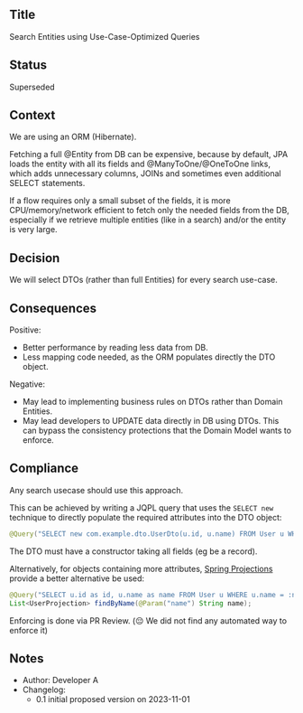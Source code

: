 ## Title
Search Entities using Use-Case-Optimized Queries 

## Status
Superseded

## Context
We are using an ORM (Hibernate). 

Fetching a full @Entity from DB can be expensive, 
because by default, JPA loads the entity with all its fields
and @ManyToOne/@OneToOne links, which adds unnecessary
columns, JOINs and sometimes even additional SELECT statements.

If a flow requires only a small subset of the fields,
it is more CPU/memory/network efficient to fetch 
only the needed fields from the DB, especially if
we retrieve multiple entities (like in a search)
and/or the entity is very large. 

## Decision
We will select DTOs (rather than full Entities) 
for every search use-case.

## Consequences
Positive:
- Better performance by reading less data from DB.
- Less mapping code needed, as the ORM populates directly the DTO object.

Negative:
- May lead to implementing business rules on DTOs rather than Domain Entities.
- May lead developers to UPDATE data directly in DB using DTOs. 
   This can bypass the consistency protections that the Domain Model wants to enforce.

## Compliance
Any search usecase should use this approach.

This can be achieved by writing a JQPL query 
that uses the `SELECT new` technique to directly populate 
the required attributes into the DTO object:

```java
@Query("SELECT new com.example.dto.UserDto(u.id, u.name) FROM User u WHERE ...")
```

The DTO must have a constructor taking all fields (eg be a record).

Alternatively, for objects containing more attributes, 
[Spring Projections](https://docs.spring.io/spring-data/jpa/reference/repositories/projections.html) 
provide a better alternative be used:
```java
@Query("SELECT u.id as id, u.name as name FROM User u WHERE u.name = :name")
List<UserProjection> findByName(@Param("name") String name);
```

Enforcing is done via PR Review. (😔 We did not find any automated way to enforce it)

## Notes
- Author: Developer A 
- Changelog: 
  - 0.1 initial proposed version on 2023-11-01
